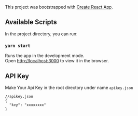 This project was bootstrapped with [Create React App](https://github.com/facebook/create-react-app).

## Available Scripts

In the project directory, you can run:

### `yarn start`

Runs the app in the development mode.<br />
Open [http://localhost:3000](http://localhost:3000) to view it in the browser.

## API Key

Make Your Api Key in the root directory under name `apikey.json`

```
//apikey.json
{
  "key": "xxxxxxxx"
}
```